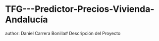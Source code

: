 # TFG---Predictor-Precios-Vivienda-Andalucía

author: Daniel Carrera Bonilla# Descripción del Proyecto

